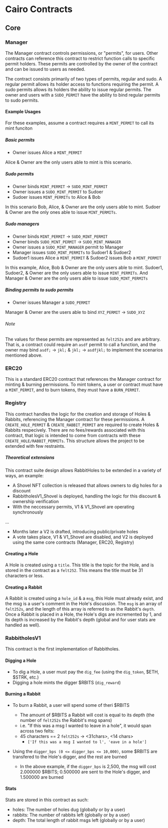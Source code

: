 # Cairo Contracts

## Core

### Manager

The Manager contract controls permissions, or "permits", for users. Other contracts can reference this contract to restrict function calls to specific permit holders. These permits are controlled by the owner of the contract and can be issued to users as needed.

The contract consists primarily of two types of permits, regular and sudo. A regular permit allows its holder access to functions requiring the permit. A sudo permits allows its holders the ability to issue regular permits. The owner and users with a `SUDO_PERMIT` have the ability to bind regular permits to sudo permits.

#### Example Usages

For these examples, assume a contract requires a `MINT_PERMIT` to call its mint funciton

##### Basic permits

- Owner issues Alice a `MINT_PERMIT`

Alice & Owner are the only users able to mint is this scenario.

##### Sudo permits

- Owner binds `MINT_PERMIT` -> `SUDO_MINT_PERMIT`
- Owner issues a `SUDO_MINT_PERMIT` to Sudoer
- Sudoer issues `MINT_PERMITs` to Alice & Bob

In this scenario Bob, Alice, & Owner are the only users able to mint. Sudoer & Owner are the only ones able to issue `MINT_PERMITs`.

##### Sudo managers

- Owner binds `MINT_PERMIT` -> `SUDO_MINT_PERMIT`
- Owner binds `SUDO_MINT_PERMIT` -> `SUDO_MINT_MANAGER`
- Owner issues a `SUDO_MINT_MANAGER` permit to Manager
- Manager issues `SUDO_MINT_PERMITs` to Sudoer1 & Sudoer2
- Sudoer1 issues Alice a `MINT_PERMIT` & Sudoer2 issues Bob a `MINT_PERMIT`

In this example, Alice, Bob & Owner are the only users able to mint. Sudoer1, Sudoer2, & Owner are the only users able to issue `MINT_PERMITs`. And Manager & Owner are the only users able to issue `SUDO_MINT_PERMITs`

##### Binding permits to sudo permits

- Owner issues Manager a `SUDO_PERMIT`

Manager & Owner are the users able to bind `XYZ_PERMIT` -> `SUDO_XYZ`

###### Note

The values for these permits are represented as `felt252s` and are arbitrary. That is, a contract could require an `asdf` permit to call a function, and the owner may bind `asdf;` -> `jkl;` & `jkl;` -> `asdfjkl;` to implement the scenarios mentioned above.

### ERC20

This is a standard ERC20 contract that references the Manager contract for minting & burning permissions. To mint tokens, a user or contract must have a `MINT_PERMIT`, and to burn tokens, they must have a `BURN_PERMIT`.

### Registry

This contract handles the logic for the creation and storage of Holes & Rabbits, referencing the Manager contract for these permissions. A `CREATE_HOLE_PERMIT` & `CREATE_RABBIT_PERMIT` are required to create Holes & Rabbits respecively. There are no fees/rewards associated with this contract, that logic is intended to come from contracts with these `CREATE_HOLE/RABBIT_PERMITs`. This structure allows the project to be extended with few restraints.

##### Theoretical extensions

This contract suite design allows RabbitHoles to be extended in a variety of ways, an example:

- A Shovel NFT collection is released that allows owners to dig holes for a discount
- RabbitholesV1_Shovel is deployed, handling the logic for this discount & ownership verification
- With the neccessary permits, V1 & V1_Shovel are operating synchronously

...

- Months later a V2 is drafted, introducing public/private holes
- A vote takes place, V1 & V1_Shovel are disabled, and V2 is deployed using the same core contracts (Manager, ERC20, Registry)

#### Creating a Hole

A Hole is created using a `title`. This title is the topic for the Hole, and is stored in the contract as a `felt252`. This means the title must be 31 characters or less.

#### Creating a Rabbit

A Rabbit is created using a `hole_id` & a `msg`, this Hole must already exist, and the msg is a user's comment in the Hole's discussion. The `msg` is an array of `felt252s`, and the length of this array is referred to as the Rabbit's `depth`. Once a Rabbit is placed in a Hole, the Hole's digs are incremented by 1, and its depth is increased by the Rabbit's depth (global and for user stats are handled as well).

### RabbitholesV1

This contract is the first implementation of Rabbitholes.

#### Digging a Hole

- To dig a Hole, a user must pay the `dig_fee` (using the `dig_token`, $ETH, $STRK, etc.)
- Digging a hole mints the digger $RBITS (`dig_reward`)

#### Burning a Rabbit

- To burn a Rabbit, a user will spend some of theri $RBITS

  - The amount of $RBITS a Rabbit will cost is equal to its depth (the number of `felt252s` the Rabbit's msg spans)
  - i.e. "If this was a msg I wanted to leave in a hole", it would span across two felts:
  - 45 characters == 2 `felt252s` -> <31chars>, <14 chars>
    - `['If this was a msg I wanted to l', 'eave in a hole']`

- Using the `digger_bps (0 <= digger_bps <= 10,000)`, some $RBITS are transfered to the Hole's digger, and the rest are burned
  - In the above example, if the `digger_bps` is 2,500, the msg will cost 2.000000 $RBITS; 0.500000 are sent to the Hole's digger, and 1.500000 are burned

#### Stats

Stats are stored in this contract as such:

- holes: The number of holes dug (globally or by a user)
- rabbits: The number of rabbits left (globally or by a user)
- depth: The total length of rabbit msgs left (globally or by a user)
